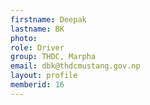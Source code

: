 ```yaml
---
firstname: Deepak 
lastname: BK
photo: 
role: Driver
group: THDC, Marpha
email: dbk@thdcmustang.gov.np
layout: profile
memberid: 16
---
```

